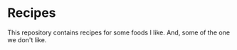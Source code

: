 # Recipes

This repository contains recipes for some foods I like. And, some of the one we don't like.
